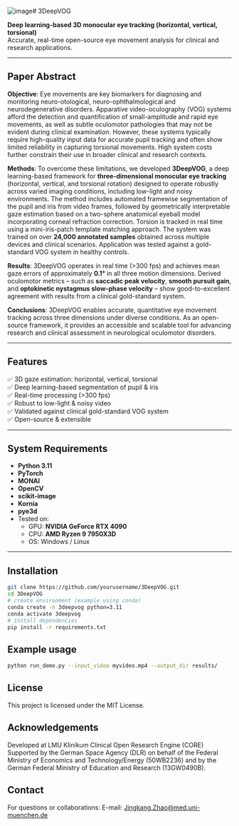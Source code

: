 ![image](https://github.com/user-attachments/assets/95385f0a-9a6c-4b05-8c80-30da722953a9)# 3DeepVOG

**Deep learning-based 3D monocular eye tracking (horizontal, vertical, torsional)**  
Accurate, real-time open-source eye movement analysis for clinical and research applications.

---

## Paper Abstract

**Objective**: Eye movements are key biomarkers for diagnosing and monitoring neuro-otological, neuro-ophthalmological and neurodegenerative disorders. Apparative video-oculography (VOG) systems afford the detection and quantification of small-amplitude and rapid eye movements, as well as subtle oculomotor pathologies that may not be evident during clinical examination. However, these systems typically require high-quality input data for accurate pupil tracking and often show limited reliability in capturing torsional movements. High system costs further constrain their use in broader clinical and research contexts.

**Methods**: To overcome these limitations, we developed **3DeepVOG**, a deep learning-based framework for **three-dimensional monocular eye tracking** (horizontal, vertical, and torsional rotation) designed to operate robustly across varied imaging conditions, including low-light and noisy environments. The method includes automated framewise segmentation of the pupil and iris from video frames, followed by geometrically interpretable gaze estimation based on a two-sphere anatomical eyeball model incorporating corneal refraction correction. Torsion is tracked in real time using a mini-iris-patch template matching approach. The system was trained on over **24,000 annotated samples** obtained across multiple devices and clinical scenarios. Application was tested against a gold-standard VOG system in healthy controls.

**Results**: 3DeepVOG operates in real time (>300 fps) and achieves mean gaze errors of approximately **0.1°** in all three motion dimensions. Derived oculomotor metrics – such as **saccadic peak velocity**, **smooth pursuit gain**, and **optokinetic nystagmus slow-phase velocity** – show good-to-excellent agreement with results from a clinical gold-standard system.

**Conclusions**: 3DeepVOG enables accurate, quantitative eye movement tracking across three dimensions under diverse conditions. As an open-source framework, it provides an accessible and scalable tool for advancing research and clinical assessment in neurological oculomotor disorders.

---

## Features

✅ 3D gaze estimation: horizontal, vertical, torsional  
✅ Deep learning-based segmentation of pupil & iris  
✅ Real-time processing (>300 fps)  
✅ Robust to low-light & noisy video  
✅ Validated against clinical gold-standard VOG system  
✅ Open-source & extensible  

---

## System Requirements

- **Python 3.11**
- **PyTorch**
- **MONAI**
- **OpenCV**
- **scikit-image**
- **Kornia**
- **pye3d**
- Tested on:  
  - GPU: **NVIDIA GeForce RTX 4090**  
  - CPU: **AMD Ryzen 9 7950X3D**  
  - OS: Windows / Linux  

---

## Installation

```bash
git clone https://github.com/yourusername/3DeepVOG.git
cd 3DeepVOG
# create environment (example using conda)
conda create -n 3deepvog python=3.11
conda activate 3deepvog
# install dependencies
pip install -r requirements.txt
```

## Example usage
```bash
python run_demo.py --input_video myvideo.mp4 --output_dir results/
```

## License
This project is licensed under the MIT License.

## Acknowledgements
Developed at LMU Klinikum
Clinical Open Research Engine (CORE)
Supported by the German Space Agency (DLR) on behalf of the Federal Ministry of Economics and Technology/Energy (50WB2236) and by the German Federal Ministry of Education and Research (13GW0490B).


## Contact
For questions or collaborations:
E-mail: Jingkang.Zhao@med.uni-muenchen.de
